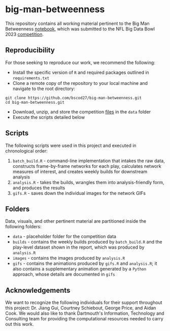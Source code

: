 # big-man-betweenness
This repository contains all working material pertinent to the Big Man Betweenness [notebook](https://www.kaggle.com/code/brunoscodari/big-man-betweenness-bmb), which was submitted to the NFL Big Data Bowl 2023 [competition](https://www.kaggle.com/competitions/nfl-big-data-bowl-2023). 

## Reproducibility
For those seeking to reproduce our work, we recommend the following: 
- Install the specific version of `R` and required packages outlined in `requirements.txt`
- Clone a remote copy of the repository to your local machine and navigate to the root directory:

```
git clone https://github.com/bscod27/big-man-betweenness.git
cd big-man-betweenness.git
``` 

- Download, unzip, and store the competition [files](https://www.kaggle.com/competitions/nfl-big-data-bowl-2023/data) in the `data` folder
- Execute the scripts detailed below

## Scripts
The following scripts were used in this project and executed in chronological order: 
1. `batch_build.R` - command-line implementation that intakes the raw data, constructs frame-by-frame networks for each play, calculates network measures of interest, and creates weekly builds for downstream analysis 
2. `analysis.R` - takes the builds, wrangles them into analysis-friendly form, and produces the results
3. `gifs.R` - saves down the individual images for the network GIFs

## Folders
Data, visuals, and other pertinent material are partitioned inside the following folders:
- `data` - placeholder folder for the competition data
- `builds` - contains the weekly builds produced by `batch_build.R` and the play-level dataset shown in the report, which was produced by `analysis.R`
- `images` - contains the images produced by `analysis.R`
- `gifs` - contains the animations produced by `gifs.R` and `analysis.R`; it also contains a supplementary animation generated by a `Python` approach, whose details are documented in `gifs`

## Acknowledgements
We want to recognize the following individuals for their support throughout this project: Dr. Jiang Gui, Courtney Schiebout, George Price, and Aidan Cook. We would also like to thank Dartmouth's Information, Technology and Consulting team for providing the computational resources needed to carry out this work.
